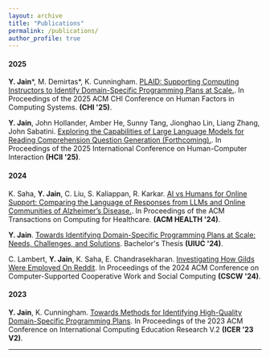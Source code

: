 ```yaml
---
layout: archive
title: "Publications"
permalink: /publications/
author_profile: true
---
```


<!-- {% if author.googlescholar %}
  You can also find my articles on <u><a href="{{author.googlescholar}}">my Google Scholar profile</a>.</u>
{% endif %}

{% include base_path %}

{% for post in site.publications reversed %}
  {% include archive-single.html %}
{% endfor %} -->

<h4>2025</h4>

**Y. Jain***, M. Demirtas*, K. Cunningham. [PLAID: Supporting Computing Instructors to Identify Domain-Specific Programming Plans at Scale.](https://arxiv.org/abs/2502.10618). In Proceedings of the 2025 ACM CHI Conference on Human Factors in Computing Systems. **(CHI '25)**.

**Y. Jain**, John Hollander, Amber He, Sunny Tang, Jionghao Lin, Liang Zhang, John Sabatini. [Exploring the Capabilities of Large Language Models for Reading Comprehension Question Generation (Forthcoming).](). In Proceedings of the 2025 International Conference on Human-Computer Interaction **(HCII '25)**.

<h4>2024</h4>

K. Saha, **Y. Jain**, C. Liu, S. Kaliappan, R. Karkar. [AI vs Humans for Online Support: Comparing the Language of Responses from LLMs and Online Communities of Alzheimer’s Disease.](https://doi.org/10.1145/3709366). In Proceedings of the ACM Transactions on Computing for Healthcare. **(ACM HEALTH '24)**.

**Y. Jain**. [Towards Identifying Domain-Specific Programming Plans at Scale: Needs, Challenges, and Solutions](https://github.com/yosheejain/yosheejain.github.io/blob/c6d058951322e3051680ef59c196c07a9a87eac6/PDFs/Jain_CS499_Undergraduate_Thesis.pdf). Bachelor's Thesis **(UIUC '24)**.

C. Lambert, **Y. Jain**, K. Saha, E. Chandrasekharan. [Investigating How Gilds Were Employed On Reddit](https://doi.org/10.1145/3678884.3681916). In Proceedings of the 2024 ACM Conference on Computer-Supported Cooperative Work and Social Computing **(CSCW '24)**.

<h4>2023</h4>

**Y. Jain**, K. Cunningham. [Towards Methods for Identifying High-Quality Domain-Specific Programming Plans](https://dl.acm.org/doi/10.1145/3568812.3603478). In Proceedings of the 2023 ACM Conference on International Computing Education Research V.2 **(ICER ’23 V2)**.

---
